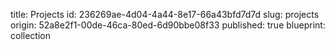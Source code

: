 title: Projects
id: 236269ae-4d04-4a44-8e17-66a43bfd7d7d
slug: projects
origin: 52a8e2f1-00de-46ca-80ed-6d90bbe08f33
published: true
blueprint: collection
